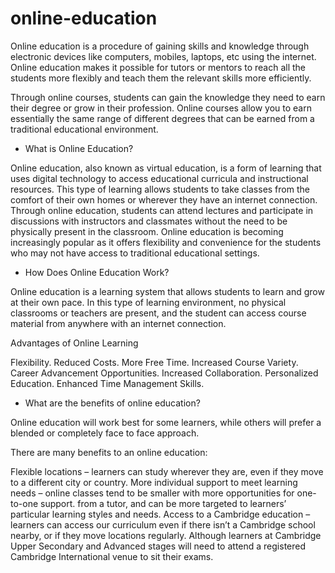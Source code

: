 # online-education

Online education is a procedure of gaining skills and knowledge through electronic devices like computers, mobiles, laptops, etc using the internet. Online education makes it possible for tutors or mentors to reach all the students more flexibly and teach them the relevant skills more efficiently.

Through online courses, students can gain the knowledge they need to earn their degree or grow in their profession. Online courses allow you to earn essentially the same range of different degrees that can be earned from a traditional educational environment.

* What is Online Education?

Online education, also known as virtual education, is a form of learning that uses digital technology to access educational curricula and instructional resources. This type of learning allows students to take classes from the comfort of their own homes or wherever they have an internet connection. Through online education, students can attend lectures and participate in discussions with instructors and classmates without the need to be physically present in the classroom. Online education is becoming increasingly popular as it offers flexibility and convenience for the students who may not have access to traditional educational settings.

* How Does Online Education Work?


Online education is a learning system that allows students to learn and grow at their own pace. In this type of learning environment, no physical classrooms or teachers are present, and the student can access course material from anywhere with an internet connection.


Advantages of Online Learning


Flexibility. 
Reduced Costs. 
More Free Time. 
Increased Course Variety. 
Career Advancement Opportunities. 
Increased Collaboration. 
Personalized Education. 
Enhanced Time Management Skills.


* What are the benefits of online education?


Online education will work best for some learners, while others will prefer a blended or completely face to face approach.

There are many benefits to an online education:

Flexible locations – learners can study wherever they are, even if they move to a different city or country.
More individual support to meet learning needs – online classes tend to be smaller with more opportunities for one-to-one support. from a tutor, and can be more targeted to learners’ particular learning styles and needs.
Access to a Cambridge education – learners can access our curriculum even if there isn’t a Cambridge school nearby, or if they move locations regularly. Although learners at Cambridge Upper Secondary and Advanced stages will need to attend a registered Cambridge International venue to sit their exams.
